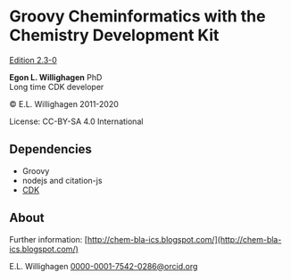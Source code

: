 # Groovy Cheminformatics with the Chemistry Development Kit

[Edition 2.3-0](https://egonw.github.io/cdkbook/)

**Egon L. Willighagen** PhD<br />
Long time CDK developer

© E.L. Willighagen 2011-2020

License: CC-BY-SA 4.0 International

## Dependencies

* Groovy
* nodejs and citation-js
* [CDK](https://cdk.github.io/)

## About

Further information: [http://chem-bla-ics.blogspot.com/](http://chem-bla-ics.blogspot.com/)

E.L. Willighagen <0000-0001-7542-0286@orcid.org>

